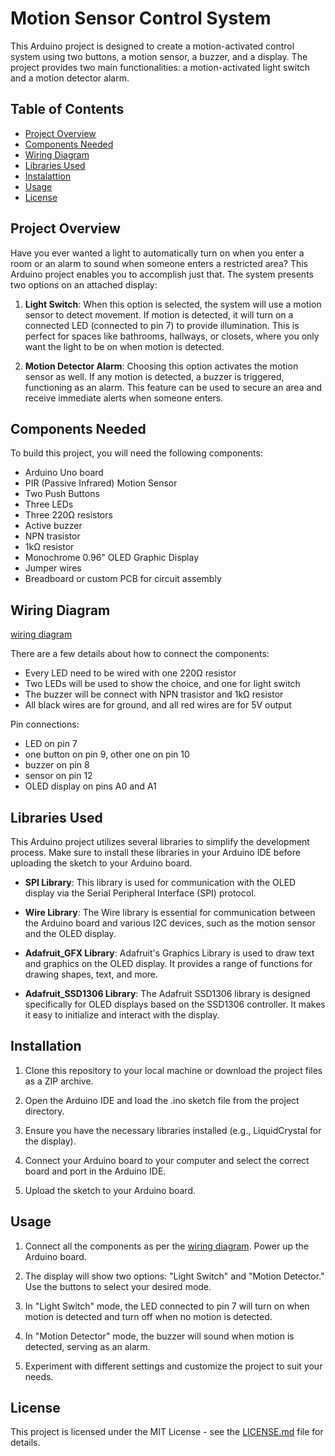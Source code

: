 # Motion Sensor Control System

This Arduino project is designed to create a motion-activated control system using two buttons, a motion sensor, a buzzer, and a display. The project provides two main functionalities: a motion-activated light switch and a motion detector alarm.

## Table of Contents

- [Project Overview](#project-overview)
- [Components Needed](#components-needed)
- [Wiring Diagram](#wiring-diagram)
- [Libraries Used](#libraries-used)
- [Instalattion](#instalattion)
- [Usage](#usage)
- [License](#license)

## Project Overview
Have you ever wanted a light to automatically turn on when you enter a room or an alarm to sound when someone enters a restricted area? This Arduino project enables you to accomplish just that. The system presents two options on an attached display:

1. **Light Switch**: When this option is selected, the system will use a motion sensor to detect movement. If motion is detected, it will turn on a connected LED (connected to pin 7) to provide illumination. This is perfect for spaces like bathrooms, hallways, or closets, where you only want the light to be on when motion is detected.
  
3. **Motion Detector Alarm**: Choosing this option activates the motion sensor as well. If any motion is detected, a buzzer is triggered, functioning as an alarm. This feature can be used to secure an area and receive immediate alerts when someone enters.

## Components Needed

To build this project, you will need the following components:

- Arduino Uno board
- PIR (Passive Infrared) Motion Sensor
- Two Push Buttons
- Three LEDs
- Three 220Ω resistors
- Active buzzer
- NPN trasistor
- 1kΩ resistor
- Monochrome 0.96" OLED Graphic Display
- Jumper wires
- Breadboard or custom PCB for circuit assembly

## Wiring Diagram

[wiring diagram](./diagram.jpg)

There are a few details about how to connect the components:
- Every LED need to be wired with one 220Ω resistor
- Two LEDs will be used to show the choice, and one for light switch
- The buzzer will be connect with NPN trasistor and 1kΩ resistor
- All black wires are for ground, and all red wires are for 5V output

Pin connections:
- LED on pin 7
- one button on pin 9, other one on pin 10
- buzzer on pin 8
- sensor on pin 12
- OLED display on pins A0 and A1

## Libraries Used

This Arduino project utilizes several libraries to simplify the development process. Make sure to install these libraries in your Arduino IDE before uploading the sketch to your Arduino board.

- **SPI Library**: This library is used for communication with the OLED display via the Serial Peripheral Interface (SPI) protocol.

- **Wire Library**: The Wire library is essential for communication between the Arduino board and various I2C devices, such as the motion sensor and the OLED display.

- **Adafruit_GFX Library**: Adafruit's Graphics Library is used to draw text and graphics on the OLED display. It provides a range of functions for drawing shapes, text, and more.

- **Adafruit_SSD1306 Library**: The Adafruit SSD1306 library is designed specifically for OLED displays based on the SSD1306 controller. It makes it easy to initialize and interact with the display.

## Installation

1. Clone this repository to your local machine or download the project files as a ZIP archive.
   
2. Open the Arduino IDE and load the .ino sketch file from the project directory.
 
3. Ensure you have the necessary libraries installed (e.g., LiquidCrystal for the display).
 
4. Connect your Arduino board to your computer and select the correct board and port in the Arduino IDE.
 
5. Upload the sketch to your Arduino board.

## Usage

1. Connect all the components as per the [wiring diagram](#wiring-diagram).
Power up the Arduino board.

2. The display will show two options: "Light Switch" and "Motion Detector." Use the buttons to select your desired mode.

3. In "Light Switch" mode, the LED connected to pin 7 will turn on when motion is detected and turn off when no motion is detected.

5. In "Motion Detector" mode, the buzzer will sound when motion is detected, serving as an alarm.

6. Experiment with different settings and customize the project to suit your needs.

## License
This project is licensed under the MIT License - see the [LICENSE.md](./LICENSE.md) file for details.


